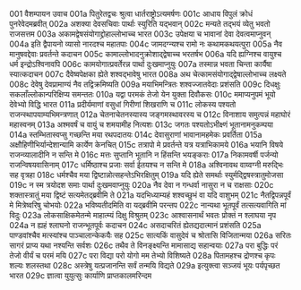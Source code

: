 001	वैशम्पायन उवाच
001a	पितुरेतद्वचः श्रुत्वा धार्तराष्ट्रोऽत्यमर्षणः
001c	आधाय विपुलं क्रोधं पुनरेवेदमब्रवीत्
002a	अशक्या देवसचिवाः पार्थाः स्युरिति यद्भवान्
002c	मन्यते तद्भयं व्येतु भवतो राजसत्तम
003a	अकामद्वेषसंयोगाद्द्रोहाल्लोभाच्च भारत
003c	उपेक्षया च भावानां देवा देवत्वमाप्नुवन्
004a	इति द्वैपायनो व्यासो नारदश्च महातपाः
004c	जामदग्न्यश्च रामो नः कथामकथयत्पुरा
005a	नैव मानुषवद्देवाः प्रवर्तन्ते कदाचन
005c	कामाल्लोभादनुक्रोशाद्द्वेषाच्च भरतर्षभ
006a	यदि ह्यग्निश्च वायुश्च धर्म इन्द्रोऽश्विनावपि
006c	कामयोगात्प्रवर्तेरन्न पार्था दुःखमाप्नुयुः
007a	तस्मान्न भवता चिन्ता कार्यैषा स्यात्कदाचन
007c	दैवेष्वपेक्षका ह्येते शश्वद्भावेषु भारत
008a	अथ चेत्कामसंयोगाद्द्वेषाल्लोभाच्च लक्ष्यते
008c	देवेषु देवप्रामाण्यं नैव तद्विक्रमिष्यति
009a	मयाभिमन्त्रितः शश्वज्जातवेदाः प्रशंसति
009c	दिधक्षुः सकलाँल्लोकान्परिक्षिप्य समन्ततः
010a	यद्वा परमकं तेजो येन युक्ता दिवौकसः
010c	ममाप्यनुपमं भूयो देवेभ्यो विद्धि भारत
011a	प्रदीर्यमाणां वसुधां गिरीणां शिखराणि च
011c	लोकस्य पश्यतो राजन्स्थापयाम्यभिमन्त्रणात्
012a	चेतनाचेतनस्यास्य जङ्गमस्थावरस्य च
012c	विनाशाय समुत्पन्नं महाघोरं महास्वनम्
013a	अश्मवर्षं च वायुं च शमयामीह नित्यशः
013c	जगतः पश्यतोऽभीक्ष्णं भूतानामनुकम्पया
014a	स्तम्भितास्वप्सु गच्छन्ति मया रथपदातयः
014c	देवासुराणां भावानामहमेकः प्रवर्तिता
015a	अक्षौहिणीभिर्यान्देशान्यामि कार्येण केनचित्
015c	तत्रापो मे प्रवर्तन्ते यत्र यत्राभिकामये
016a	भयानि विषये राजन्व्यालादीनि न सन्ति मे
016c	मत्तः सुप्तानि भूतानि न हिंसन्ति भयङ्कराः
017a	निकामवर्षी पर्जन्यो राजन्विषयवासिनाम्
017c	धर्मिष्ठाश्च प्रजाः सर्वा ईतयश्च न सन्ति मे
018a	अश्विनावथ वाय्वग्नी मरुद्भिः सह वृत्रहा
018c	धर्मश्चैव मया द्विष्टान्नोत्सहन्तेऽभिरक्षितुम्
019a	यदि ह्येते समर्थाः स्युर्मद्द्विषस्त्रातुमोजसा
019c	न स्म त्रयोदश समाः पार्था दुःखमवाप्नुयुः
020a	नैव देवा न गन्धर्वा नासुरा न च राक्षसाः
020c	शक्तास्त्रातुं मया द्विष्टं सत्यमेतद्ब्रवीमि ते
021a	यदभिध्याम्यहं शश्वच्छुभं वा यदि वाशुभम्
021c	नैतद्विपन्नपूर्वं मे मित्रेष्वरिषु चोभयोः
022a	भविष्यतीदमिति वा यद्ब्रवीमि परन्तप
022c	नान्यथा भूतपूर्वं तत्सत्यवागिति मां विदुः
023a	लोकसाक्षिकमेतन्मे माहात्म्यं दिक्षु विश्रुतम्
023c	आश्वासनार्थं भवतः प्रोक्तं न श्लाघया नृप
024a	न ह्यहं श्लाघनो राजन्भूतपूर्वः कदाचन
024c	असदाचरितं ह्येतद्यदात्मानं प्रशंसति
025a	पाण्डवांश्चैव मत्स्यांश्च पाञ्चालान्केकयैः सह
025c	सात्यकिं वासुदेवं च श्रोतासि विजितान्मया
026a	सरितः सागरं प्राप्य यथा नश्यन्ति सर्वशः
026c	तथैव ते विनङ्क्ष्यन्ति मामासाद्य सहान्वयाः
027a	परा बुद्धिः परं तेजो वीर्यं च परमं मयि
027c	परा विद्या परो योगो मम तेभ्यो विशिष्यते
028a	पितामहश्च द्रोणश्च कृपः शल्यः शलस्तथा
028c	अस्त्रेषु यत्प्रजानन्ति सर्वं तन्मयि विद्यते
029a	इत्युक्त्वा सञ्जयं भूयः पर्यपृच्छत भारत
029c	ज्ञात्वा युयुत्सुः कार्याणि प्राप्तकालमरिन्दम
